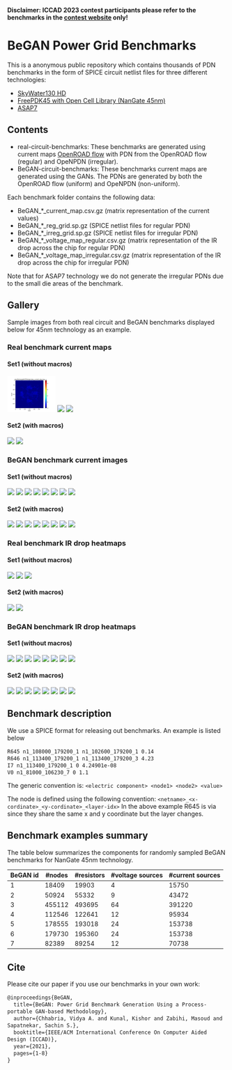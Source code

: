 **Disclaimer: ICCAD 2023 contest participants please refer to the benchmarks in the [contest website](http://iccad-contest.org/Problems.html) only!**

# BeGAN Power Grid Benchmarks

This is a anonymous public repository which contains thousands of PDN benchmarks in the form of SPICE circuit netlist files for three different technologies: 

- [SkyWater130 HD](https://github.com/google/skywater-pdk)
- [FreePDK45 with Open Cell Library (NanGate 45nm)](https://github.com/The-OpenROAD-Project/OpenROAD-flow-scripts/tree/master/flow/platforms/nangate45)
- [ASAP7](https://github.com/The-OpenROAD-Project/asap7)

## Contents

- real-circuit-benchmarks: These benchmarks are generated using current maps [OpenROAD flow](https://github.com/The-OpenROAD-Project/OpenROAD-flow-scripts/tree/master/flow/platforms/nangate45) with PDN from the OpenROAD flow (regular) and OpeNPDN (irregular). 
- BeGAN-circuit-benchmarks: These benchmarks current maps are generated using the GANs. The PDNs are generated by both the OpenROAD flow (uniform) and OpeNPDN (non-uniform).

 Each benchmark folder contains the following data:
 - BeGAN_*_current_map.csv.gz (matrix representation of the current values) 
 - BeGAN_*_reg_grid.sp.gz (SPICE netlist files for regular PDN)
 - BeGAN_*_irreg_grid.sp.gz (SPICE netlist files for irregular PDN)
 - BeGAN_*_voltage_map_regular.csv.gz (matrix representation of the IR drop across the chip for regular PDN)
 - BeGAN_*_voltage_map_irregular.csv.gz (matrix representation of the IR drop across the chip for irregular PDN)
 
 
Note that for ASAP7 technology we do not generate the irregular PDNs due to the
small die areas of the benchmark.

## Gallery

Sample images from both real circuit and BeGAN benchmarks displayed below for
45nm technology as an example.

### Real benchmark current maps

#### Set1 (without macros)
<img
src="https://github.com/UMN-EDA/BeGAN-benchmarks/blob/master/real-circuit-benchmarks/nangate45/images/aes_current_reg.png" width="22%"></img> 
<img
src="https://github.com/PDN-BeGAN/BeGAN-benchmarks/blob/master/real-circuit-benchmarks/nangate45/images/dynamic_node_current_reg.png" width="22%"></img> 
<img
src="https://github.com/PDN-BeGAN/BeGAN-benchmarks/blob/master/real-circuit-benchmarks/nangate45/images/swerv_current_reg.png" width="22%"></img> 

#### Set2 (with macros)

<img
src="https://github.com/PDN-BeGAN/BeGAN-benchmarks/blob/master/real-circuit-benchmarks/nangate45/images/bp_current_reg.png" width="22%"></img> 
<img
src="https://github.com/PDN-BeGAN/BeGAN-benchmarks/blob/master/real-circuit-benchmarks/nangate45/images/bp_be_current_reg.png" width="22%"></img> 


### BeGAN benchmark current images

#### Set1 (without macros)
<img
src="https://github.com/PDN-BeGAN/BeGAN-benchmarks/blob/master/BeGAN-circuit-benchmarks/nangate45/set1/images/BeGAN_0001_current.png" width="20%"></img> 
<img
src="https://github.com/PDN-BeGAN/BeGAN-benchmarks/blob/master/BeGAN-circuit-benchmarks/nangate45/set1/images/BeGAN_0002_current.png" width="20%"></img> 
<img
src="https://github.com/PDN-BeGAN/BeGAN-benchmarks/blob/master/BeGAN-circuit-benchmarks/nangate45/set1/images/BeGAN_0004_current.png" width="20%"></img> 
<img
src="https://github.com/PDN-BeGAN/BeGAN-benchmarks/blob/master/BeGAN-circuit-benchmarks/nangate45/set1/images/BeGAN_0005_current.png" width="20%"></img> 
<img
src="https://github.com/PDN-BeGAN/BeGAN-benchmarks/blob/master/BeGAN-circuit-benchmarks/nangate45/set1/images/BeGAN_0008_current.png" width="20%"></img> 
<img
src="https://github.com/PDN-BeGAN/BeGAN-benchmarks/blob/master/BeGAN-circuit-benchmarks/nangate45/set1/images/BeGAN_0994_current.png" width="20%"></img> 
<img
src="https://github.com/PDN-BeGAN/BeGAN-benchmarks/blob/master/BeGAN-circuit-benchmarks/nangate45/set1/images/BeGAN_0010_current.png" width="20%"></img> 
<img
src="https://github.com/PDN-BeGAN/BeGAN-benchmarks/blob/master/BeGAN-circuit-benchmarks/nangate45/set1/images/BeGAN_0024_current.png" width="20%"></img> 

#### Set2 (with macros)
<img
src="https://github.com/PDN-BeGAN/BeGAN-benchmarks/blob/master/BeGAN-circuit-benchmarks/nangate45/set2/images/BeGAN_0001_current.png" width="20%"></img> 
<img
src="https://github.com/PDN-BeGAN/BeGAN-benchmarks/blob/master/BeGAN-circuit-benchmarks/nangate45/set2/images/BeGAN_0002_current.png" width="20%"></img> 
<img
src="https://github.com/PDN-BeGAN/BeGAN-benchmarks/blob/master/BeGAN-circuit-benchmarks/nangate45/set2/images/BeGAN_0004_current.png" width="20%"></img> 
<img
src="https://github.com/PDN-BeGAN/BeGAN-benchmarks/blob/master/BeGAN-circuit-benchmarks/nangate45/set2/images/BeGAN_0005_current.png" width="20%"></img> 
<img
src="https://github.com/PDN-BeGAN/BeGAN-benchmarks/blob/master/BeGAN-circuit-benchmarks/nangate45/set2/images/BeGAN_0008_current.png" width="20%"></img> 
<img
src="https://github.com/PDN-BeGAN/BeGAN-benchmarks/blob/master/BeGAN-circuit-benchmarks/nangate45/set2/images/BeGAN_0994_current.png" width="20%"></img> 
<img
src="https://github.com/PDN-BeGAN/BeGAN-benchmarks/blob/master/BeGAN-circuit-benchmarks/nangate45/set2/images/BeGAN_0010_current.png" width="20%"></img> 
<img
src="https://github.com/PDN-BeGAN/BeGAN-benchmarks/blob/master/BeGAN-circuit-benchmarks/nangate45/set2/images/BeGAN_0024_current.png" width="20%"></img> 


### Real benchmark IR drop heatmaps

#### Set1 (without macros)
<img
src="https://github.com/PDN-BeGAN/BeGAN-benchmarks/blob/master/real-circuit-benchmarks/nangate45/images/aes_ir_drop_reg.png" width="22%"></img> 
<img
src="https://github.com/PDN-BeGAN/BeGAN-benchmarks/blob/master/real-circuit-benchmarks/nangate45/images/dynamic_node_ir_drop_reg.png" width="22%"></img> 
<img
src="https://github.com/PDN-BeGAN/BeGAN-benchmarks/blob/master/real-circuit-benchmarks/nangate45/images/swerv_ir_drop_reg.png" width="22%"></img> 

#### Set2 (with macros)
<img
src="https://github.com/PDN-BeGAN/BeGAN-benchmarks/blob/master/real-circuit-benchmarks/nangate45/images/bp_ir_drop_reg.png" width="22%"></img> 
<img
src="https://github.com/PDN-BeGAN/BeGAN-benchmarks/blob/master/real-circuit-benchmarks/nangate45/images/bp_be_ir_drop_reg.png" width="22%"></img> 

### BeGAN benchmark IR drop heatmaps
#### Set1 (without macros)
<img
src="https://github.com/PDN-BeGAN/BeGAN-benchmarks/blob/master/BeGAN-circuit-benchmarks/nangate45/set1/images/BeGAN_0001_ir_drop.png" width="22%"></img> 
<img
src="https://github.com/PDN-BeGAN/BeGAN-benchmarks/blob/master/BeGAN-circuit-benchmarks/nangate45/set1/images/BeGAN_0002_ir_drop.png" width="22%"></img> 
<img
src="https://github.com/PDN-BeGAN/BeGAN-benchmarks/blob/master/BeGAN-circuit-benchmarks/nangate45/set1/images/BeGAN_0004_ir_drop.png" width="22%"></img> 
<img
src="https://github.com/PDN-BeGAN/BeGAN-benchmarks/blob/master/BeGAN-circuit-benchmarks/nangate45/set1/images/BeGAN_0005_ir_drop.png" width="22%"></img> 
<img
src="https://github.com/PDN-BeGAN/BeGAN-benchmarks/blob/master/BeGAN-circuit-benchmarks/nangate45/set1/images/BeGAN_0008_ir_drop.png" width="22%"></img> 
<img
src="https://github.com/PDN-BeGAN/BeGAN-benchmarks/blob/master/BeGAN-circuit-benchmarks/nangate45/set1/images/BeGAN_0994_ir_drop.png" width="22%"></img> 
<img
src="https://github.com/PDN-BeGAN/BeGAN-benchmarks/blob/master/BeGAN-circuit-benchmarks/nangate45/set1/images/BeGAN_0019_ir_drop.png" width="22%"></img> 
<img
src="https://github.com/PDN-BeGAN/BeGAN-benchmarks/blob/master/BeGAN-circuit-benchmarks/nangate45/set1/images/BeGAN_0024_ir_drop.png" width="22%"></img> 


#### Set2 (with macros)
<img
src="https://github.com/PDN-BeGAN/BeGAN-benchmarks/blob/master/BeGAN-circuit-benchmarks/nangate45/set2/images/BeGAN_0001_ir_drop.png" width="22%"></img> 
<img
src="https://github.com/PDN-BeGAN/BeGAN-benchmarks/blob/master/BeGAN-circuit-benchmarks/nangate45/set2/images/BeGAN_0002_ir_drop.png" width="22%"></img> 
<img
src="https://github.com/PDN-BeGAN/BeGAN-benchmarks/blob/master/BeGAN-circuit-benchmarks/nangate45/set2/images/BeGAN_0004_ir_drop.png" width="22%"></img> 
<img
src="https://github.com/PDN-BeGAN/BeGAN-benchmarks/blob/master/BeGAN-circuit-benchmarks/nangate45/set2/images/BeGAN_0005_ir_drop.png" width="22%"></img> 
<img
src="https://github.com/PDN-BeGAN/BeGAN-benchmarks/blob/master/BeGAN-circuit-benchmarks/nangate45/set2/images/BeGAN_0008_ir_drop.png" width="22%"></img> 
<img
src="https://github.com/PDN-BeGAN/BeGAN-benchmarks/blob/master/BeGAN-circuit-benchmarks/nangate45/set2/images/BeGAN_0994_ir_drop.png" width="22%"></img> 
<img
src="https://github.com/PDN-BeGAN/BeGAN-benchmarks/blob/master/BeGAN-circuit-benchmarks/nangate45/set2/images/BeGAN_0019_ir_drop.png" width="22%"></img> 
<img
src="https://github.com/PDN-BeGAN/BeGAN-benchmarks/blob/master/BeGAN-circuit-benchmarks/nangate45/set2/images/BeGAN_0024_ir_drop.png" width="22%"></img> 

## Benchmark description
We use a SPICE format for releasing out benchmarks. An example is listed below
```
R645 n1_108000_179200_1 n1_102600_179200_1 0.14
R646 n1_113400_179200_1 n1_113400_179200_3 4.23
I7 n1_113400_179200_1 0 4.24901e-08
V0 n1_81000_106230_7 0 1.1
```

The generic convention is: `<electric component> <node1> <node2> <value>`

The node is defined using the following convention: `<netname>_<x-cordinate>_<y-cordinate>_<layer-idx>`
In the above example R645 is via since they share the same x and y coordinate but the layer changes. 

## Benchmark examples summary

The table below summarizes the components for randomly sampled BeGAN benchmarks
for NanGate 45nm technology.

| BeGAN id  | #nodes                        | #resistors | #voltage sources  | #current sources  |
|-----------|-------------------------------|------------|-------------------|-------------------|
| 1         | 18409                         | 19903      | 4                 | 15750             |
| 2         | 50924                         | 55332      | 9                 | 43472             |
| 3         | 455112                        | 493695     | 64                | 391220            |
| 4         | 112546                        | 122641     | 12                | 95934             |
| 5         | 178555                        | 193018     | 24                | 153738            |
| 6         | 179730                        | 195360     | 24                | 153738            |
| 7         | 82389                         | 89254      | 12                | 70738             |

## Cite

Please cite our paper if you use our benchmarks in your own work:

```
@inproceedings{BeGAN,
  title={BeGAN: Power Grid Benchmark Generation Using a Process-portable GAN-based Methodology},
  author={Chhabria, Vidya A. and Kunal, Kishor and Zabihi, Masoud and Sapatnekar, Sachin S.},
  booktitle={IEEE/ACM International Conference On Computer Aided Design (ICCAD)},
  year={2021},
  pages={1-8}
}
```
